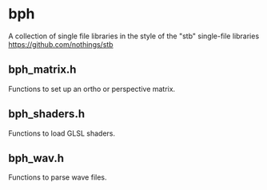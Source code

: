 # bph
A collection of single file libraries in the style of the "stb" single-file libraries https://github.com/nothings/stb

## bph_matrix.h
Functions to set up an ortho or perspective matrix.

## bph_shaders.h
Functions to load GLSL shaders.

## bph_wav.h
Functions to parse wave files.
